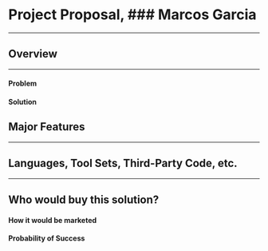 # Project Proposal, ### Marcos Garcia

---

## Overview

---

#### Problem

#### Solution


## Major Features

---

## Languages, Tool Sets, Third-Party Code, etc.

---

## Who would buy this solution?

#### How it would be marketed

#### Probability of Success
